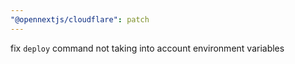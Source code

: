 ```yaml
---
"@opennextjs/cloudflare": patch
---
```


fix `deploy` command not taking into account environment variables
